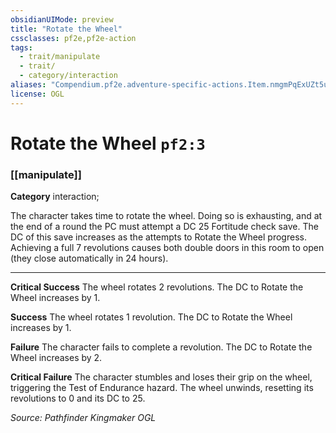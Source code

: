 ```yaml
---
obsidianUIMode: preview
title: "Rotate the Wheel"
cssclasses: pf2e,pf2e-action
tags:
  - trait/manipulate
  - trait/
  - category/interaction
aliases: "Compendium.pf2e.adventure-specific-actions.Item.nmgmPqExUZt5u5Wr"
license: OGL
---
```

# Rotate the Wheel `pf2:3`

### [[manipulate]]

**Category** interaction; 




The character takes time to rotate the wheel. Doing so is exhausting, and at the end of a round the PC must attempt a DC 25 Fortitude check save. The DC of this save increases as the attempts to Rotate the Wheel progress. Achieving a full 7 revolutions causes both double doors in this room to open (they close automatically in 24 hours).

* * *

**Critical Success** The wheel rotates 2 revolutions. The DC to Rotate the Wheel increases by 1.

**Success** The wheel rotates 1 revolution. The DC to Rotate the Wheel increases by 1.

**Failure** The character fails to complete a revolution. The DC to Rotate the Wheel increases by 2.

**Critical Failure** The character stumbles and loses their grip on the wheel, triggering the Test of Endurance hazard. The wheel unwinds, resetting its revolutions to 0 and its DC to 25.

*Source: Pathfinder Kingmaker*
*OGL*